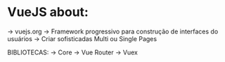 # VueJS about:

-> vuejs.org
-> Framework progressivo para construção de interfaces do usuários
-> Criar sofisticadas Multi ou Single Pages

BIBLIOTECAS:
-> Core
-> Vue Router
-> Vuex